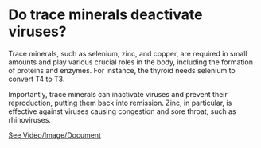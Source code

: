 # Do trace minerals deactivate viruses?

Trace minerals, such as selenium, zinc, and copper, are required in small amounts and play various crucial roles in the body, including the formation of proteins and enzymes. For instance, the thyroid needs selenium to convert T4 to T3.

Importantly, trace minerals can inactivate viruses and prevent their reproduction, putting them back into remission. Zinc, in particular, is effective against viruses causing congestion and sore throat, such as rhinoviruses.

 [See Video/Image/Document](https://hls-player.drberg.com/asset?path=migrated-assets/can-trace-minerals-inactivate-viruses-drberg)